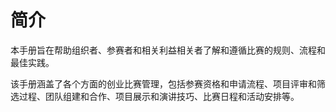 # 简介

本手册旨在帮助组织者、参赛者和相关利益相关者了解和遵循比赛的规则、流程和最佳实践。

该手册涵盖了各个方面的创业比赛管理，包括参赛资格和申请流程、项目评审和筛选过程、团队组建和合作、项目展示和演讲技巧、比赛日程和活动安排等。
